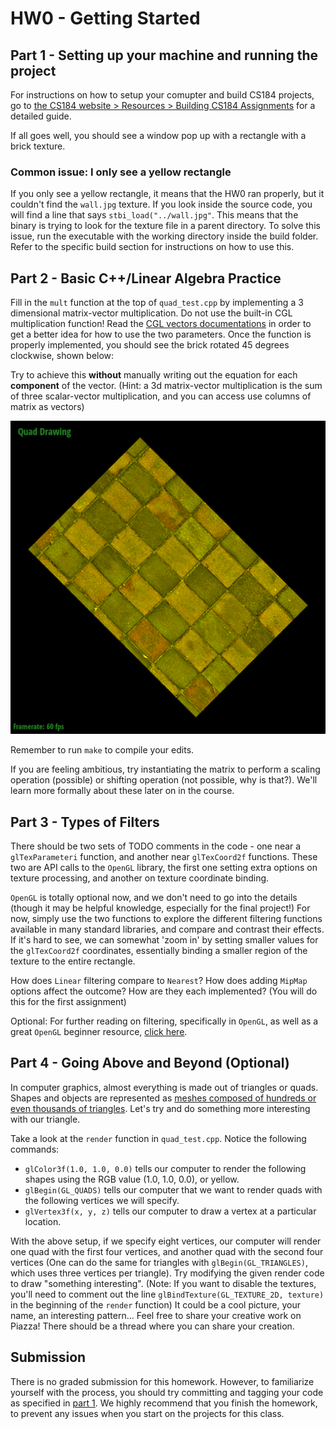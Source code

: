 # HW0 - Getting Started

## Part 1 - Setting up your machine and running the project

For instructions on how to setup your comupter and build CS184 projects, go to [the CS184 website > Resources > Building CS184 Assignments](https://cs184.eecs.berkeley.edu/sp22/docs/building-assignments) for a detailed guide.

If all goes well, you should see a window pop up with a rectangle with a brick texture.

### Common issue: I only see a yellow rectangle
If you only see a yellow rectangle, it means that the HW0 ran properly, but it couldn't find the `wall.jpg` texture. If you look inside the source code, you will find a line that says `stbi_load("../wall.jpg"`. This means that the binary is trying to look for the texture file in a parent directory. To solve this issue, run the executable with the working directory inside the build folder. Refer to the specific build section for instructions on how to use this.

## Part 2 - Basic C++/Linear Algebra Practice

Fill in the ```mult``` function at the top of ```quad_test.cpp``` by implementing a 3 dimensional matrix-vector multiplication. Do not use the built-in CGL multiplication function! Read the [CGL vectors documentations](https://cs184.eecs.berkeley.edu/sp22/docs/cgl-vector-docs) in order to get a better idea for how to use the two parameters. Once the function is properly implemented, you should see the brick rotated 45 degrees clockwise, shown below:


Try to achieve this __without__ manually writing out the equation for each __component__ of the vector. (Hint: a 3d matrix-vector multiplication is the sum of three scalar-vector multiplication, and you can access use columns of matrix as vectors)

![alt text](part2_result.png)

Remember to run ```make``` to compile your edits.

If you are feeling ambitious, try instantiating the matrix to perform a scaling operation (possible) or shifting operation (not possible, why is that?). We'll learn more formally about these later on in the course.

## Part 3 - Types of Filters

There should be two sets of TODO comments in the code - one near a ```glTexParameteri``` function, and another near ```glTexCoord2f``` functions. These two are API calls to the ```OpenGL``` library, the first one setting extra options on texture processing, and another on texture coordinate binding. 

```OpenGL``` is totally optional now, and we don't need to go into the details (though it may be helpful knowledge, especially for the final project!) For now, simply use the two functions to explore the different filtering functions available in many standard libraries, and compare and contrast their effects. If it's hard to see, we can somewhat 'zoom in' by setting smaller values for the ```glTexCoord2f``` coordinates, essentially binding a smaller region of the texture to the entire rectangle.

How does `Linear` filtering compare to `Nearest`? How does adding `MipMap` options affect the outcome? How are they each implemented? (You will do this for the first assignment)

Optional: For further reading on filtering, specifically in `OpenGL`, as well as a great `OpenGL` beginner resource, [click here](https://learnopengl.com/Getting-started/Textures).

## Part 4 - Going Above and Beyond (Optional)

In computer graphics, almost everything is made out of triangles or quads. Shapes and objects are represented as [meshes composed of hundreds or even thousands of triangles](https://en.wikipedia.org/wiki/Triangle_mesh). Let's try and do something more interesting with our triangle.

Take a look at the ```render``` function in ```quad_test.cpp```. Notice the following commands:

* ```glColor3f(1.0, 1.0, 0.0)``` tells our computer to render the following shapes using the RGB value (1.0, 1.0, 0.0), or yellow.
* ```glBegin(GL_QUADS)``` tells our computer that we want to render quads with the following vertices we will specify.
* ```glVertex3f(x, y, z)``` tells our computer to draw a vertex at a particular location.

With the above setup, if we specify eight vertices, our computer will render one quad with the first four vertices, and another quad with the second four vertices (One can do the same for triangles with ```glBegin(GL_TRIANGLES)```, which uses three vertices per triangle). Try modifying the given render code to draw "something interesting". (Note: If you want to disable the textures, you'll need to comment out the line ```glBindTexture(GL_TEXTURE_2D, texture)``` in the beginning of the ```render``` function) It could be a cool picture, your name, an interesting pattern... Feel free to share your creative work on Piazza! There should be a thread where you can share your creation.

## Submission
There is no graded submission for this homework. However, to familiarize yourself with the process, you should try committing and tagging your code as specified in [part 1](https://cs184.eecs.berkeley.edu/sp22/docs/submitting-assignments). We highly recommend that you finish the homework, to prevent any issues when you start on the projects for this class.
